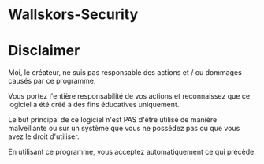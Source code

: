 # Wallskors-Security

# Disclaimer
Moi, le créateur, ne suis pas responsable des actions et / ou dommages causés par ce programme.

Vous portez l'entière responsabilité de vos actions et reconnaissez que ce logiciel a été créé à des fins éducatives uniquement.

Le but principal de ce logiciel n'est PAS d'être utilisé de manière malveillante ou sur un système que vous ne possédez pas ou que vous avez le droit d'utiliser.

En utilisant ce programme, vous acceptez automatiquement ce qui précède.
